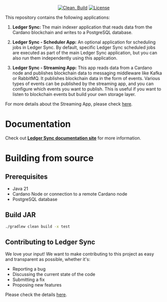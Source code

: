 <div align="center">

[![Clean, Build](https://github.com/cardano-foundation/cf-ledger-sync/actions/workflows/build.yml/badge.svg)](https://github.com/cardano-foundation/cf-ledger-sync/actions/workflows/build.yml)
[![License](https://img.shields.io:/github/license/cardano-foundation/cf-ledger-sync?color=blue&label=license)](https://github.com/cardano-foundation/cf-ledger-sync/blob/master/LICENSE)

</div>

This repository contains the following applications:

1. **Ledger Sync:** The main indexer application that reads data from the Cardano blockchain and writes to a PostgreSQL database.

2. **Ledger Sync - Scheduler App:** An optional application for scheduling jobs in Ledger Sync. By default, specific Ledger Sync scheduled jobs are executed as part of the main Ledger Sync application, but you can also run them independently using this application.

3. **Ledger Sync - Streaming App:** This app reads data from a Cardano node and publishes blockchain data to messaging middleware like Kafka or RabbitMQ. It publishes blockchain data in the form of events. Various types of events can be published by the streaming app, and you can configure which events you want to publish. This is useful if you want to listen to blockchain events but build your own storage layer.

For more details about the Streaming App, please check [here](https://cardano-foundation.github.io/cf-ledger-sync/applications/streamer_app).

# Documentation

Check out [**Ledger Sync documentation site**](https://cardano-foundation.github.io/cf-ledger-sync/) for more information.

# Building from source

## Prerequisites

- Java 21
- Cardano Node or connection to a remote Cardano node
- PostgreSQL database

## Build JAR

```bash
./gradlew clean build -x test
```

## Contributing to Ledger Sync

We love your input! We want to make contributing to this project as easy and transparent as possible, whether it's:

- Reporting a bug
- Discussing the current state of the code
- Submitting a fix
- Proposing new features

Please check the details [here](CONTRIBUTING.md).
